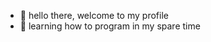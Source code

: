 - 👤 hello there, welcome to my profile
- 🍃 learning how to program in my spare time

<!---
connect with me on discord @nyli2 :basecamp:
--->
